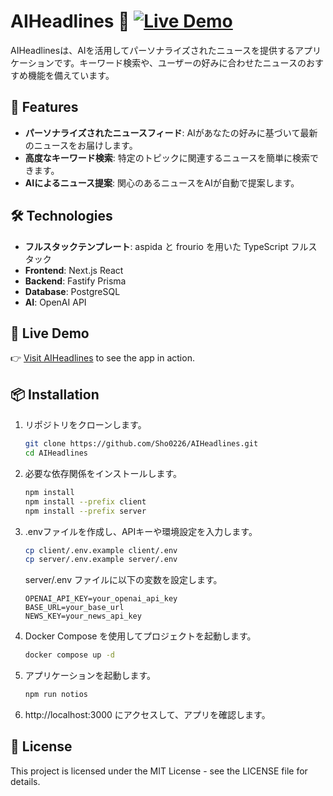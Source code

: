 # AIHeadlines 🎉 [![Live Demo](https://img.shields.io/badge/Live-Demo-blue)](https://aiheadlines.onrender.com/)

AIHeadlinesは、AIを活用してパーソナライズされたニュースを提供するアプリケーションです。キーワード検索や、ユーザーの好みに合わせたニュースのおすすめ機能を備えています。

## 🚀 Features

- **パーソナライズされたニュースフィード**: AIがあなたの好みに基づいて最新のニュースをお届けします。
- **高度なキーワード検索**: 特定のトピックに関連するニュースを簡単に検索できます。
- **AIによるニュース提案**: 関心のあるニュースをAIが自動で提案します。

## 🛠️ Technologies

- **フルスタックテンプレート**: aspida と frourio を用いた TypeScript フルスタック
- **Frontend**: Next.js React
- **Backend**: Fastify Prisma
- **Database**: PostgreSQL
- **AI**: OpenAI API

## 🔗 Live Demo

👉 [Visit AIHeadlines](https://aiheadlines.onrender.com/) to see the app in action.

## 📦 Installation

1. リポジトリをクローンします。

   ```bash
   git clone https://github.com/Sho0226/AIHeadlines.git
   cd AIHeadlines
   ```

2. 必要な依存関係をインストールします。

   ```bash
   npm install
   npm install --prefix client
   npm install --prefix server
   ```

3. .envファイルを作成し、APIキーや環境設定を入力します。

   ```bash
   cp client/.env.example client/.env
   cp server/.env.example server/.env
   ```

   server/.env ファイルに以下の変数を設定します。

   ```
   OPENAI_API_KEY=your_openai_api_key
   BASE_URL=your_base_url
   NEWS_KEY=your_news_api_key
   ```

4. Docker Compose を使用してプロジェクトを起動します。

   ```bash
   docker compose up -d
   ```

5. アプリケーションを起動します。

   ```bash
   npm run notios
   ```

6. http://localhost:3000 にアクセスして、アプリを確認します。

## 📝 License

This project is licensed under the MIT License - see the LICENSE file for details.

